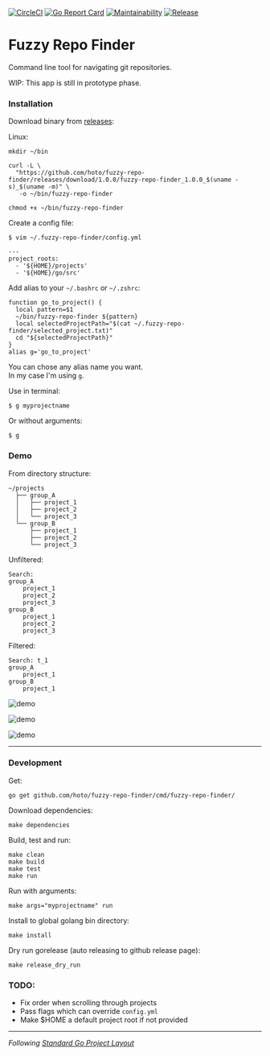 [![CircleCI](https://circleci.com/gh/hoto/fuzzy-repo-finder/tree/master.svg?style=svg)](https://circleci.com/gh/hoto/fuzzy-repo-finder/tree/master)
[![Go Report Card](https://goreportcard.com/badge/github.com/hoto/fuzzy-repo-finder)](https://goreportcard.com/report/github.com/hoto/fuzzy-repo-finder)
[![Maintainability](https://api.codeclimate.com/v1/badges/27f61a82b9a5589f1a07/maintainability)](https://codeclimate.com/github/hoto/fuzzy-repo-finder/maintainability)
[![Release](https://img.shields.io/github/release/hoto/fuzzy-repo-finder.svg?style=flat-square)](https://github.com/hoto/fuzzy-repo-finder/releases/latest)
# Fuzzy Repo Finder

Command line tool for navigating git repositories.

WIP: This app is still in prototype phase.

### Installation

Download binary from [releases](https://github.com/hoto/fuzzy-repo-finder/releases):

Linux:

    mkdir ~/bin
    
    curl -L \
      "https://github.com/hoto/fuzzy-repo-finder/releases/download/1.0.0/fuzzy-repo-finder_1.0.0_$(uname -s)_$(uname -m)" \
       -o ~/bin/fuzzy-repo-finder

    chmod +x ~/bin/fuzzy-repo-finder

Create a config file:

    $ vim ~/.fuzzy-repo-finder/config.yml 
    
    ---
    project_roots:
      - '${HOME}/projects'
      - '${HOME}/go/src'


Add alias to your `~/.bashrc` or `~/.zshrc`:  

    function go_to_project() {
      local pattern=$1
      ~/bin/fuzzy-repo-finder ${pattern}
      local selectedProjectPath="$(cat ~/.fuzzy-repo-finder/selected_project.txt)"
      cd "${selectedProjectPath}"
    }
    alias g='go_to_project'

You can chose any alias name you want.   
In my case I'm using `g`.  

Use in terminal:

    $ g myprojectname

Or without arguments:

    $ g

### Demo

From directory structure:

```
~/projects
  ├── group_A
  │   ├── project_1
  │   ├── project_2
  │   └── project_3
  └── group_B
      ├── project_1
      ├── project_2
      └── project_3
```

Unfiltered:

```
Search: 
group_A
    project_1
    project_2
    project_3
group_B
    project_1
    project_2
    project_3
```

Filtered:

```
Search: t_1
group_A
    project_1
group_B
    project_1
```

![demo](https://github.com/hoto/fuzzy-repo-finder/wiki/images/001.png)  

![demo](https://github.com/hoto/fuzzy-repo-finder/wiki/images/002.gif)  

![demo](https://github.com/hoto/fuzzy-repo-finder/wiki/images/005.gif)  

---

### Development

Get:

    go get github.com/hoto/fuzzy-repo-finder/cmd/fuzzy-repo-finder/

Download dependencies:

    make dependencies

Build, test and run:

    make clean
    make build
    make test
    make run

Run with arguments:

    make args="myprojectname" run

Install to global golang bin directory:

    make install
    
Dry run gorelease (auto releasing to github release page):

    make release_dry_run

### TODO:
* Fix order when scrolling through projects
* Pass flags which can override `config.yml`
* Make $HOME a default project root if not provided

---
_Following_ [_Standard Go Project Layout_](https://github.com/golang-standards/project-layout)
